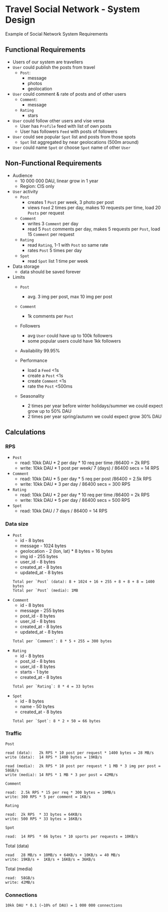 # Travel Social Network - System Design

Example of Social Network System Requirements

## Functional Requirements
- Users of our system are travellers
- `User` could publish the posts from travel
    - `Post`:
        - message
        - photos
        - geolocation
- `User` could comment & rate of posts and of other users
    - `Comment`:
        - message
    - `Rating`
        - stars
- `User` could follow other users and vise versa
    - User has `Profile` feed with list of own posts
    - User has followers `Feed` with posts of followers
- `User` could see popular `Spot` list and posts from those spots
    - `Spot` list aggregated by near geolocations (500m around)
- `User` could name `Spot` or choose `Spot` name of other `User`

## Non-Functional Requirements
- Audience
    - 10 000 000 DAU, linear grow in 1 year
    - Region: CIS only
- `User` activity
    - `Post`
        - creates 1 `Post` per week, 3 photo per post
        - views `Feed` 2 times per day, makes 10 requests per time, load 20 `Posts` per request
    - `Comment`
        - writes 3 `Comment` per day
        - read 5 `Post` comments per day, makes 5 requests per `Post`, load 15 `Comment` per request
    - `Rating`
        - read `Rating`, 1-1 with `Post` so same rate
        - rates `Post` 5 times per day
    - `Spot`
        - read `Spot` list 1 time per week
- Data storage
    - data should be saved forever
- Limits
    - `Post`
        - avg. 3 img per post, max 10 img per post
    - `Comment`
        - 1k comments per `Post`
    - Followers
        - avg `User` could have up to 100k followers
        - some popular users could have 1kk followers

    - Availability 99.95%
    - Performance
        - load a `Feed` <1s
        - create a `Post` <1s
        - create `Comment` <1s
        - rate the `Post` <500ms
    - Seasonality
        - 2 times per year before winter holidays/summer we could expect grow up to 50% DAU
        - 2 times per year spring/autumn we could expect grow 30% DAU

## Calculations

### RPS
- `Post`
    - read:  10kk DAU * 2 per day * 10 req per time /86400 = 2k RPS
    - write: 10kk DAU * 1 post per week/ 7 (days) / 86400 secs = 14 RPS
- `Comment`
    - read:  10kk DAU * 5 per day * 5 req per post /86400 = 2.5k RPS
    - write: 10kk DAU * 3 per day / 86400 secs = 300 RPS
- `Rating`
    - read:  10kk DAU * 2 per day * 10 req per time /86400 = 2k RPS
    - write: 10kk DAU * 5 per day / 86400 secs = 500 RPS
- `Spot`
    - read:  10kk DAU / 7 days / 86400 = 14 RPS

### Data size
- `Post`
    - id - 8 bytes
    - message - 1024 bytes
    - geolocation - 2 (lon, lat) * 8 bytes = 16 bytes
    - img id - 255 bytes
    - user_id - 8 bytes
    - created_at - 8 bytes
    - updated_at - 8 bytes
  ```
  Total per `Post` (data): 8 + 1024 + 16 + 255 + 8 + 8 + 8 = 1400 bytes
  Total per `Post` (media): 1MB
  ```
- `Comment`
    - id - 8 bytes
    - message - 255 bytes
    - post_id - 8 bytes
    - user_id - 8 bytes
    - created_at - 8 bytes
    - updated_at - 8 bytes
  ```
  Total per `Comment`: 8 * 5 + 255 = 300 bytes 
  ```
- `Rating`
    - id - 8 bytes
    - post_id - 8 bytes
    - user_id - 8 bytes
    - starts - 1 byte
    - created_at - 8 bytes
  ```
  Total per `Rating`: 8 * 4 = 33 bytes
  ```
- `Spot`
    - id - 8 bytes
    - name - 50 bytes
    - created_at - 8 bytes
  ```
  Total per `Spot`: 8 * 2 + 50 = 66 bytes
  ```
### Traffic

`Post`

    read (data):   2k RPS * 10 post per request * 1400 bytes = 28 MB/s 
    write (data):  14 RPS * 1400 bytes = 19KB/s

    read (media):  2k RPS * 10 post per request * 1 MB * 3 img per post = 58GB/s
    write (media): 14 RPS * 1 MB * 3 per post = 42MB/s

`Comment`

    read:  2.5k RPS * 15 per req * 300 bytes = 10MB/s
    write: 300 RPS * 5 per comment = 1KB/s

`Rating`

    read:  2k RPS  * 33 bytes = 64KB/s
    write: 500 RPS * 33 bytes = 16KB/s

`Spot`

    read:  14 RPS  * 66 bytes * 10 sports per requests = 10KB/s

Total (data)

    read   28 MB/s + 10MB/s + 64KB/s + 10KB/s = 40 MB/s
    write: 19KB/s +  1KB/s + 16KB/s = 36KB/s

Total (media)

    read:  58GB/s
    write: 42MB/s


### Connections
    10kk DAU * 0.1 (~10% of DAU) = 1 000 000 connections